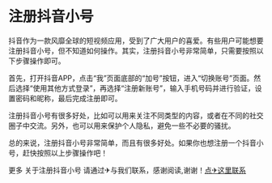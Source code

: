 # 注册抖音小号

抖音作为一款风靡全球的短视频应用，受到了广大用户的喜爱。有些用户可能想要注册抖音小号，但不知道如何操作。其实，注册抖音小号非常简单，只需要按照以下步骤操作即可。

首先，打开抖音APP，点击“我”页面底部的“加号”按钮，进入“切换账号”页面。然后选择“使用其他方式登录”，再选择“注册新账号”，输入手机号码并进行验证，设置密码和昵称，最后完成注册即可。

注册抖音小号有很多好处，比如可以用来关注不同类型的内容，或者在不同的社交圈子中交流。另外，也可以用来保护个人隐私，避免一些不必要的骚扰。

总的来说，注册抖音小号非常简单，而且有很多好处。如果你也想注册一个抖音小号，赶快按照以上步骤操作吧！

更多 关于注册抖音小号 请通过✈与我们联系，感谢阅读,谢谢！[点✈这里联系](https://gg.k02.cc)